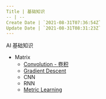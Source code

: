 ```yaml
---
Title | 基础知识
-- | --
Create Date | `2021-08-31T07:36:54Z`
Update Date | `2021-08-31T08:31:23Z`
---
```

AI  基础知识

- Matrix
  - [Convolution - 卷积](https://github.com/junxnone/tech-io/issues/153)
  - [Gradient Descent](https://github.com/junxnone/ml/issues/89)
  - CNN
  - RNN
  - [Metric Learning](https://github.com/junxnone/tech-io/issues/610)
